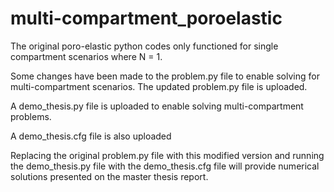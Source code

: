 # multi-compartment_poroelastic
The original poro-elastic python codes only functioned for single compartment scenarios where N = 1.

Some changes have been made to the problem.py file to enable solving for multi-compartment scenarios. The updated problem.py file is uploaded.

A demo_thesis.py file is uploaded to enable solving multi-compartment problems.

A demo_thesis.cfg file is also uploaded

Replacing the original problem.py file with this modified version and running the demo_thesis.py file with the demo_thesis.cfg file will provide numerical solutions presented on the master thesis report.
